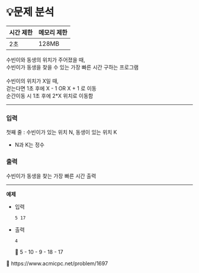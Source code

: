 # 💡**문제 분석**

| 시간 제한 | 메모리 제한 |
| --- | --- |
| 2초 | 128MB |

수빈이와 동생의 위치가 주어졌을 때, <br>
수빈이가 동생을 찾을 수 있는 가장 빠른 시간 구하는 프로그램
<br>
<br>
수빈이의 위치가 X일 때,
<br>
걷는다면 1초 후에 X - 1 OR X + 1 로 이동
<br>
순간이동 시 1초 후에 2*X 위치로 이동함

---
### 입력

첫째 줄 : 수빈이가 있는 위치 N, 동생이 있는 위치 K

- N과 K는 정수

### 출력

수빈이가 동생을 찾는 가장 빠른 시간 출력

---

**예제**
- 입력
    
    ```
    5 17
    ```
    
- 출력
    
    ```
    4
    ```


    🔖 5 - 10 - 9 - 18 - 17


    

<aside>
📎 https://www.acmicpc.net/problem/1697

</aside>